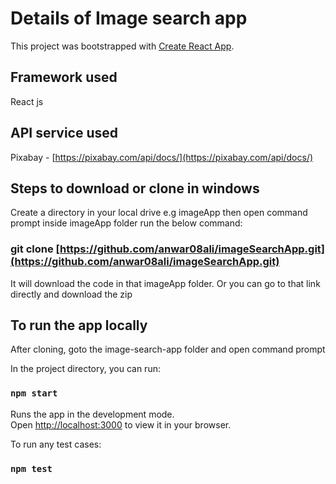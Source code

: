 # Details of Image search app

This project was bootstrapped with [Create React App](https://github.com/facebook/create-react-app).

## Framework used

React js

## API service used

Pixabay - [https://pixabay.com/api/docs/](https://pixabay.com/api/docs/)

## Steps to download or clone in windows

Create a directory in your local drive e.g imageApp then open command prompt inside imageApp folder
run the below command:

### git clone [https://github.com/anwar08ali/imageSearchApp.git](https://github.com/anwar08ali/imageSearchApp.git)

It will download the code in that imageApp folder. Or you can go to that link directly and download the zip

## To run the app locally

After cloning, goto the image-search-app folder and open command prompt

In the project directory, you can run:

### `npm start`

Runs the app in the development mode.\
Open [http://localhost:3000](http://localhost:3000) to view it in your browser.

To run any test cases:

### `npm test`
